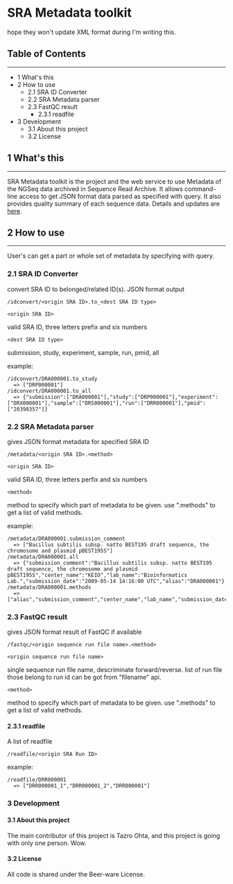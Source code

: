 # SRA Metadata toolkit

hope they won't update XML format during I'm writing this.

## Table of Contents

- - - - - -

- 1 What's this
- 2 How to use
  - 2.1 SRA ID Converter
  - 2.2 SRA Metadata parser
  - 2.3 FastQC result
    - 2.3.1 readfile
- 3 Development
  - 3.1 About this project
  - 3.2 License

## 1 What's this

- - - - - -

SRA Metadata toolkit is the  project and the web service to use Metadata of the NGSeq data archived in Sequence 
Read Archive. It allows command-line access to get JSON format data parsed as specified with query. It also 
provides quality summary of each sequence data. Details and updates are [here](http://g86.dbcls.jp/chateautogo).

## 2 How to use

- - - - - -

User's can get a part or whole set of metadata by specifying with query.

### 2.1 SRA ID Converter

convert SRA ID to belonged/related ID(s). JSON format output

`/idconvert/<origin SRA ID>.to_<dest SRA ID type>`

`<origin SRA ID>`

valid SRA ID, three letters prefix and six numbers 
  
`<dest SRA ID type>`

submission, study, experiment, sample, run, pmid, all

example:

    /idconvert/DRA000001.to_study
      => ["DRP000001"]
    /idconvert/DRA000001.to_all
      => {"submission":["DRA000001"],"study":["DRP000001"],"experiment":["DRX000001"],"sample":["DRS000001"],"run":["DRR000001"],"pmid":["20398357"]}

### 2.2 SRA Metadata parser

gives JSON format metadata for specified SRA ID

`/metadata/<origin SRA ID>.<method>`

`<origin SRA ID>`

valid SRA ID, three letters perfix and six numbers
  
`<method>`

method to specify which part of metadata to be given.
use ".methods" to get a list of valid methods.
  
example:

    /metadata/DRA000001.submission_comment
      => ["Bacillus subtilis subsp. natto BEST195 draft sequence, the chromosome and plasmid pBEST195S"]
    /metadata/DRA000001.all
      => {"submission_comment":"Bacillus subtilis subsp. natto BEST195 draft sequence, the chromosome and plasmid pBEST195S","center_name":"KEIO","lab_name":"Bioinformatics Lab.","submission_date":"2009-05-14 14:16:00 UTC","alias":"DRA000001"}
    /metadata/DRA000001.methods
      => ["alias","submission_comment","center_name","lab_name","submission_date","all"]

### 2.3 FastQC result

gives JSON format result of FastQC if available

`/fastqc/<origin sequence run file name>.<method>`

`<origin sequence run file name>`

single sequence run file name, descriminate forward/reverse.
list of run file those belong to run id can be got from "filename" api.
  
`<method>`

method to specify which part of metadata to be given.
use ".methods" to get a list of valid methods.

#### 2.3.1 readfile

A list of readfile

`/readfile/<origin SRA Run ID>`

example:

    /readfile/DRR000001
      => ["DRR000001_1","DRR000001_2","DRR000001"]

### 3 Development

#### 3.1 About this project

The main contributor of this project is Tazro Ohta, and this project is going with only one person. Wow.

#### 3.2 License

All code is shared under the Beer-ware License.
